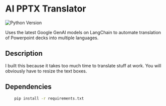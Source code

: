 # AI PPTX Translator

![Python Version](https://img.shields.io/badge/python-3.9%2B-blue.svg)

Uses the latest Google GenAI models on LangChain to automate translation of Powerpoint decks into multiple languages.

## Description

I built this because it takes too much time to translate stuff at work. You will obviously have to resize the text boxes. 



## Dependencies
```sh
    pip install -r requirements.txt